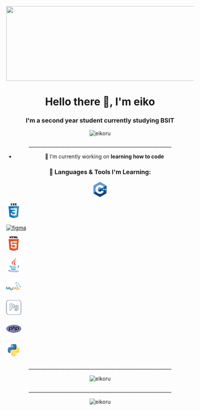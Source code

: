 <img width="1000" height="200" src="https://i.pinimg.com/originals/10/fa/b4/10fab47f86ee2700b93c67e36962db66.gif" align="center"/>

<h1 align="center">Hello there 👋, I'm eiko</h1>
<h3 align="center">I'm a second year student currently studying BSIT</h3>

<p align="center">
  <img src="https://komarev.com/ghpvc/?username=eikoru&label=Profile%20views&color=0e75b6&style=flat" alt="eikoru" />
</p>

<p align="center">____________________________________________________________</p>

<ul align="center">
  <li>🔭 I’m currently working on <strong>learning how to code</strong></li>
</ul>

<h3 align="center">🚀 Languages & Tools I'm Learning:</h3>

<p align="center">
<a href="https://www.w3schools.com/cpp/" target="_blank" rel="noreferrer"> <img src="https://raw.githubusercontent.com/devicons/devicon/master/icons/cplusplus/cplusplus-original.svg" alt="cplusplus" width="40" height="40"/> 

</a> <a href="https://www.w3schools.com/css/" target="_blank" rel="noreferrer"> <img src="https://raw.githubusercontent.com/devicons/devicon/master/icons/css3/css3-original-wordmark.svg" alt="css3" width="40" height="40"/> </a> 

<a href="https://www.figma.com/" target="_blank" rel="noreferrer"> <img src="https://www.vectorlogo.zone/logos/figma/figma-icon.svg" alt="figma" width="40" height="40"/> </a> 

<a href="https://www.w3.org/html/" target="_blank" rel="noreferrer"> <img src="https://raw.githubusercontent.com/devicons/devicon/master/icons/html5/html5-original-wordmark.svg" alt="html5" width="40" height="40"/> </a> 

<a href="https://www.java.com" target="_blank" rel="noreferrer"> <img src="https://raw.githubusercontent.com/devicons/devicon/master/icons/java/java-original.svg" alt="java" width="40" height="40"/> </a> 

<a href="https://www.mysql.com/" target="_blank" rel="noreferrer"> <img src="https://raw.githubusercontent.com/devicons/devicon/master/icons/mysql/mysql-original-wordmark.svg" alt="mysql" width="40" height="40"/> </a> 

<a href="https://www.photoshop.com/en" target="_blank" rel="noreferrer"> <img src="https://raw.githubusercontent.com/devicons/devicon/master/icons/photoshop/photoshop-line.svg" alt="photoshop" width="40" height="40"/> </a> 

<a href="https://www.php.net" target="_blank" rel="noreferrer"> <img src="https://raw.githubusercontent.com/devicons/devicon/master/icons/php/php-original.svg" alt="php" width="40" height="40"/> </a> 

<a href="https://www.python.org" target="_blank" rel="noreferrer"> <img src="https://raw.githubusercontent.com/devicons/devicon/master/icons/python/python-original.svg" alt="python" width="40" height="40"/> 
</a> 
</p>
</p>

<p align="center">____________________________________________________________</p>

<p align="center"><img src="https://github-readme-stats.vercel.app/api/top-langs?username=eikoru&show_icons=true&locale=en&layout=compact" alt="eikoru" /></p>

<p align="center">____________________________________________________________</p>

<p align="center"><img src="https://github-readme-streak-stats.herokuapp.com/?user=eikoru&" alt="eikoru" /></p>
